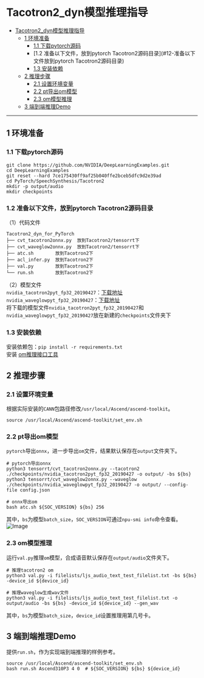 # Tacotron2_dyn模型推理指导

- [Tacotron2_dyn模型推理指导](#Tacotron2_dyn模型推理指导)
	- [1 环境准备](#1-环境准备)
		- [1.1 下载pytorch源码](#11-下载pytorch源码)
		- [1.2 准备以下文件，放到pytorch Tacotron2源码目录](#12-准备以下文件放到pytorch Tacotron2源码目录)
		- [1.3 安装依赖](#13-安装依赖)
	- [2 推理步骤](#2-推理步骤)
		- [2.1 设置环境变量](#21-设置环境变量)
		- [2.2 pt导出om模型](#22-pt导出om模型)
		- [2.3 om模型推理](#23-om模型推理)
	- [3 端到端推理Demo](#3-端到端推理demo)

------


## 1 环境准备

### 1.1 下载pytorch源码
```shell
git clone https://github.com/NVIDIA/DeepLearningExamples.git
cd DeepLearningExamples
git reset --hard 7ce175430ff9af25b040ffe2bceb5dfc9d2e39ad
cd PyTorch/SpeechSynthesis/Tacotron2
mkdir -p output/audio
mkdir checkpoints
```

### 1.2 准备以下文件，放到pytorch Tacotron2源码目录
（1）代码文件
```shell
Tacotron2_dyn_for_PyTorch
├── cvt_tacotron2onnx.py  放到Tacotron2/tensorrt下
├── cvt_waveglow2onnx.py  放到Tacotron2/tensorrt下
├── atc.sh        放到Tacotron2下
├── acl_infer.py  放到Tacotron2下
├── val.py        放到Tacotron2下
└── run.sh        放到Tacotron2下
```
（2）模型文件  
`nvidia_tacotron2pyt_fp32_20190427`：[下载地址](https://ngc.nvidia.com/catalog/models/nvidia:tacotron2_pyt_ckpt_fp32)  
`nvidia_waveglowpyt_fp32_20190427`：[下载地址](https://ngc.nvidia.com/catalog/models/nvidia:waveglow_ckpt_fp32)  
将下载的模型文件`nvidia_tacotron2pyt_fp32_20190427`和`nvidia_waveglowpyt_fp32_20190427`放在新建的`checkpoints`文件夹下

### 1.3 安装依赖
安装依赖包：`pip install -r requirements.txt`  
安装 [om推理接口工具](https://gitee.com/peng-ao/pyacl) 

## 2 推理步骤
### 2.1 设置环境变量
根据实际安装的`CANN`包路径修改`/usr/local/Ascend/ascend-toolkit`。
```shell
source /usr/local/Ascend/ascend-toolkit/set_env.sh
```

### 2.2 pt导出om模型
`pytorch`导出`onnx`，进一步导出`om`文件，结果默认保存在`output`文件夹下。
```shell
# pytorch导出onnx
python3 tensorrt/cvt_tacotron2onnx.py --tacotron2 ./checkpoints/nvidia_tacotron2pyt_fp32_20190427 -o output/ -bs ${bs}
python3 tensorrt/cvt_waveglow2onnx.py --waveglow ./checkpoints/nvidia_waveglowpyt_fp32_20190427 -o output/ --config-file config.json

# onnx导出om
bash atc.sh ${SOC_VERSION} ${bs} 256
```
其中，`bs`为模型`batch_size`，`SOC_VERSION`可通过`npu-smi info`命令查看。
![Image](https://gitee.com/ascend/ModelZoo-PyTorch/raw/master/ACL_PyTorch/images/310P3.png)

### 2.3 om模型推理
运行`val.py`推理`om`模型，合成语音默认保存在`output/audio`文件夹下。
```shell
# 推理tacotron2 om
python3 val.py -i filelists/ljs_audio_text_test_filelist.txt -bs ${bs} -device_id ${device_id}

# 推理waveglow生成wav文件
python3 val.py -i filelists/ljs_audio_text_test_filelist.txt -o output/audio -bs ${bs} -device_id ${device_id} --gen_wav
```
其中，`bs`为模型`batch_size`，`device_id`设置推理用第几号卡。

## 3 端到端推理Demo
提供`run.sh`，作为实现端到端推理的样例参考。
```shell
source /usr/local/Ascend/ascend-toolkit/set_env.sh
bash run.sh Ascend310P3 4 0  # ${SOC_VERSION} ${bs} ${device_id}
```
